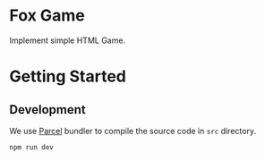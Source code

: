 # Fox Game

Implement simple HTML Game.

# Getting Started

## Development

We use [Parcel](https://parceljs.org) bundler to compile the source code in `src` directory.

```bash
npm run dev
```

